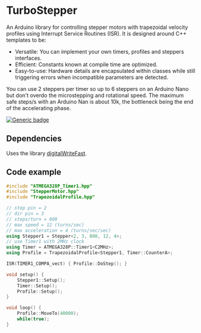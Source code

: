 # TurboStepper

An Arduino library for controlling stepper motors with trapezoidal velocity profiles using Interrupt Service Routines (ISR).
It is designed around C++ templates to be:
* Versatile: You can implement your own timers, profiles and steppers interfaces.
* Efficient: Constants known at compile time are optimized.
* Easy-to-use: Hardware details are encapsulated within classes while still triggering errors when incompatible parameters are detected.

You can use 2 steppers per timer so up to 6 steppers on an Arduino Nano but don't overdo the microstepping and rotational speed. The maximum safe steps/s with an Arduino Nan is about 10k, the bottleneck being the end of the accelerating phase.  

[![Generic badge](https://img.shields.io/badge/license-Boost%20Software%20License-blue)](https://www.boost.org/users/license.html)

## Dependencies

Uses the library [digitalWriteFast](https://www.arduino.cc/reference/en/libraries/digitalwritefast/).

## Code example

```cpp
#include "ATMEGA328P_Timer1.hpp"
#include "StepperMotor.hpp"
#include "TrapezoidalProfile.hpp"

// step pin = 2
// dir pin = 3
// steps/turn = 800
// max speed = 12 (turns/sec)
// max acceleration = 4 (turns/sec/sec)
using Stepper1 = Stepper<2, 3, 800, 12, 4>;
// use Timer1 with 2MHz clock
using Timer = ATMEGA328P::Timer1<C2MHz>;
using Profile = TrapezoidalProfile<Stepper1, Timer::CounterA>;

ISR(TIMER1_COMPA_vect) { Profile::DoStep(); }

void setup() {
    Stepper1::Setup();
    Timer::Setup();
    Profile::Setup();
}

void loop() {
    Profile::MoveTo(40000);
    while(true);
}
```
    
